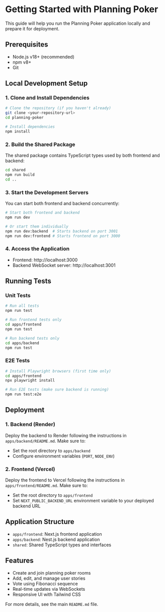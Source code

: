 # Getting Started with Planning Poker

This guide will help you run the Planning Poker application locally and prepare it for deployment.

## Prerequisites

- Node.js v18+ (recommended)
- npm v8+
- Git

## Local Development Setup

### 1. Clone and Install Dependencies

```bash
# Clone the repository (if you haven't already)
git clone <your-repository-url>
cd planning-poker

# Install dependencies
npm install
```

### 2. Build the Shared Package

The shared package contains TypeScript types used by both frontend and backend:

```bash
cd shared
npm run build
cd ..
```

### 3. Start the Development Servers

You can start both frontend and backend concurrently:

```bash
# Start both frontend and backend
npm run dev

# Or start them individually
npm run dev:backend  # Starts backend on port 3001
npm run dev:frontend # Starts frontend on port 3000
```

### 4. Access the Application

- Frontend: http://localhost:3000
- Backend WebSocket server: http://localhost:3001

## Running Tests

### Unit Tests

```bash
# Run all tests
npm run test

# Run frontend tests only
cd apps/frontend
npm run test

# Run backend tests only
cd apps/backend
npm run test
```

### E2E Tests

```bash
# Install Playwright browsers (first time only)
cd apps/frontend
npx playwright install

# Run E2E tests (make sure backend is running)
npm run test:e2e
```

## Deployment

### 1. Backend (Render)

Deploy the backend to Render following the instructions in `apps/backend/README.md`. Make sure to:

- Set the root directory to `apps/backend`
- Configure environment variables (`PORT`, `NODE_ENV`)

### 2. Frontend (Vercel)

Deploy the frontend to Vercel following the instructions in `apps/frontend/README.md`. Make sure to:

- Set the root directory to `apps/frontend`
- Set `NEXT_PUBLIC_BACKEND_URL` environment variable to your deployed backend URL

## Application Structure

- `apps/frontend`: Next.js frontend application
- `apps/backend`: Nest.js backend application
- `shared`: Shared TypeScript types and interfaces

## Features

- Create and join planning poker rooms
- Add, edit, and manage user stories
- Vote using Fibonacci sequence
- Real-time updates via WebSockets
- Responsive UI with Tailwind CSS

For more details, see the main `README.md` file.

